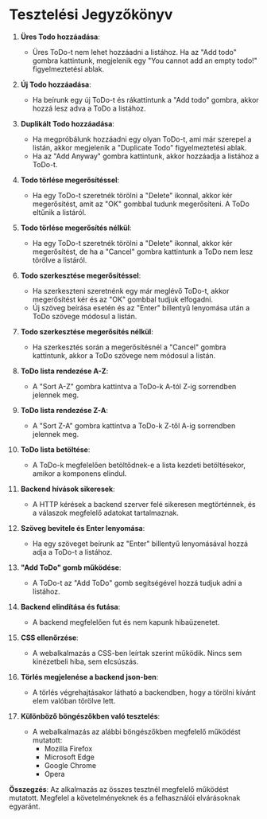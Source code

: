 # Tesztelési Jegyzőkönyv

1. **Üres Todo hozzáadása**:  
   - Üres ToDo-t nem lehet hozzáadni a listához. Ha az "Add todo" gombra kattintunk, megjelenik egy "You cannot add an empty todo!" figyelmeztetési ablak.

2. **Új Todo hozzáadása**:  
   - Ha beírunk egy új ToDo-t és rákattintunk a "Add todo" gombra, akkor hozzá lesz adva a ToDo a listához.

3. **Duplikált Todo hozzáadása**:  
   - Ha megpróbálunk hozzáadni egy olyan ToDo-t, ami már szerepel a listán, akkor megjelenik a "Duplicate Todo" figyelmeztetési ablak.
   - Ha az "Add Anyway" gombra kattintunk, akkor hozzáadja a listához a ToDo-t.

4. **Todo törlése megerősítéssel**:  
   - Ha egy ToDo-t szeretnék törölni a "Delete" ikonnal, akkor kér megerősítést, amit az "OK" gombbal tudunk megerősíteni. A ToDo eltűnik a listáról.

5. **Todo törlése megerősítés nélkül**:  
   - Ha egy ToDo-t szeretnék törölni a "Delete" ikonnal, akkor kér megerősítést, de ha a "Cancel" gombra kattintunk a ToDo nem lesz törölve a listáról.

6. **Todo szerkesztése megerősítéssel**:  
   - Ha szerkeszteni szeretnénk egy már meglévő ToDo-t, akkor megerősítést kér és az "OK" gombbal tudjuk elfogadni. 
   - Új szöveg beírása esetén és az "Enter" billentyű lenyomása után a ToDo szövege módosul a listán.

7. **Todo szerkesztése megerősítés nélkül**:  
   - Ha szerkesztés során a megerősítésnél a "Cancel" gombra kattintunk, akkor a ToDo szövege nem módosul a listán.

8. **ToDo lista rendezése A-Z**:  
   - A "Sort A-Z" gombra kattintva a ToDo-k A-tól Z-ig sorrendben jelennek meg.

9. **ToDo lista rendezése Z-A**:  
   - A "Sort Z-A" gombra kattintva a ToDo-k Z-től A-ig sorrendben jelennek meg.

10. **ToDo lista betöltése**:  
    - A ToDo-k megfelelően betöltődnek-e a lista kezdeti betöltésekor, amikor a komponens elindul.

11. **Backend hívások sikeresek**:  
    - A HTTP kérések a backend szerver felé sikeresen megtörténnek, és a válaszok megfelelő adatokat tartalmaznak.

12. **Szöveg bevitele és Enter lenyomása**:  
    - Ha egy szöveget beírunk az "Enter" billentyű lenyomásával hozzá adja a ToDo-t a listához.

13. **"Add ToDo" gomb működése**:
    - A ToDo-t az "Add ToDo" gomb segítségével hozzá tudjuk adni a listához.

14. **Backend elindítása és futása**:
    - A backend megfelelően fut és nem kapunk hibaüzenetet.

15. **CSS ellenőrzése**:
    - A webalkalmazás a CSS-ben leírtak szerint működik. Nincs sem kinézetbeli hiba, sem elcsúszás.

16. **Törlés megjelenése a backend json-ben**:
    - A törlés végrehajtásakor látható a backendben, hogy a törölni kívánt elem valóban törölve lett.

17. **Különböző böngészőkben való tesztelés**:
    - A webalkalmazás az alábbi böngészőkben megfelelő működést mutatott:
      - Mozilla Firefox
      - Microsoft Edge
      - Google Chrome
      - Opera

**Összegzés**: Az alkalmazás az összes tesztnél megfelelő működést mutatott. Megfelel a követelményeknek és a felhasználói elvárásoknak egyaránt.
